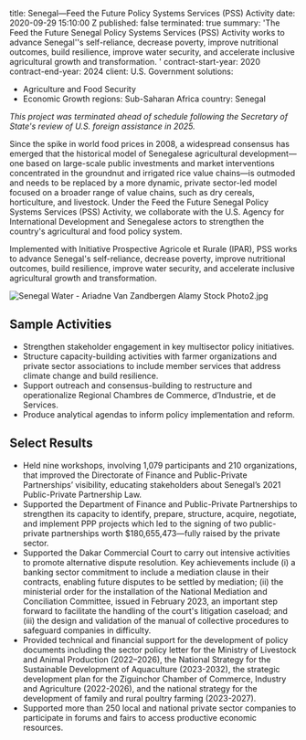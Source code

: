 
title: Senegal—Feed the Future Policy Systems Services (PSS) Activity
date: 2020-09-29 15:10:00 Z
published: false
terminated: true
summary: 'The Feed the Future Senegal Policy Systems Services (PSS) Activity works
  to advance Senegal''s self-reliance, decrease poverty, improve nutritional outcomes,
  build resilience, improve water security, and accelerate inclusive agricultural
  growth and transformation. '
contract-start-year: 2020
contract-end-year: 2024
client: U.S. Government
solutions:
- Agriculture and Food Security
- Economic Growth
regions: Sub-Saharan Africa
country: Senegal


<aside><em>This project was terminated ahead of schedule following the Secretary of State's review of U.S. foreign assistance in 2025.</em></aside>

Since the spike in world food prices in 2008, a widespread consensus has emerged that the historical model of Senegalese agricultural development—one based on large-scale public investments and market interventions concentrated in the groundnut and irrigated rice value chains—is outmoded and needs to be replaced by a more dynamic, private sector-led model focused on a broader range of value chains, such as dry cereals, horticulture, and livestock. Under the Feed the Future Senegal Policy Systems Services (PSS) Activity, we collaborate with the U.S. Agency for International Development and Senegalese actors to strengthen the country's agricultural and food policy system.

Implemented with Initiative Prospective Agricole et Rurale (IPAR), PSS works to advance Senegal's self-reliance, decrease poverty, improve nutritional outcomes, build resilience, improve water security, and accelerate inclusive agricultural growth and transformation.

![Senegal Water - Ariadne Van Zandbergen  Alamy Stock Photo2.jpg](/uploads/Senegal%20Water%20-%20Ariadne%20Van%20Zandbergen%20%20Alamy%20Stock%20Photo2.jpg)

## Sample Activities

* Strengthen stakeholder engagement in key multisector policy initiatives.
* Structure capacity-building activities with farmer organizations and private sector associations to include member services that address climate change and build resilience.
* Support outreach and consensus-building to restructure and operationalize Regional Chambres de Commerce, d’Industrie, et de Services.
* Produce analytical agendas to inform policy implementation and reform.

## Select Results

* Held nine workshops, involving 1,079 participants and 210 organizations, that improved the Directorate of Finance and Public-Private Partnerships’ visibility, educating stakeholders about Senegal’s 2021 Public-Private Partnership Law.
* Supported the Department of Finance and Public-Private Partnerships to strengthen its capacity to identify, prepare, structure, acquire, negotiate, and implement PPP projects which led to the signing of two public-private partnerships worth $180,655,473—fully raised by the private sector.
* Supported the Dakar Commercial Court to carry out intensive activities to promote alternative dispute resolution. Key achievements include (i) a banking sector commitment to include a mediation clause in their contracts, enabling future disputes to be settled by mediation; (ii) the ministerial order for the installation of the National Mediation and Conciliation Committee, issued in February 2023, an important step forward to facilitate the handling of the court's litigation caseload; and (iii) the design and validation of the manual of collective procedures to safeguard companies in difficulty.
* Provided technical and financial support for the development of policy documents including the sector policy letter for the Ministry of Livestock and Animal Production (2022–2026), the National Strategy for the Sustainable Development of Aquaculture (2023-2032), the strategic development plan for the Ziguinchor Chamber of Commerce, Industry and Agriculture (2022-2026), and the national strategy for the development of family and rural poultry farming (2023-2027).
* Supported more than 250 local and national private sector companies to participate in forums and fairs to access productive economic resources.
